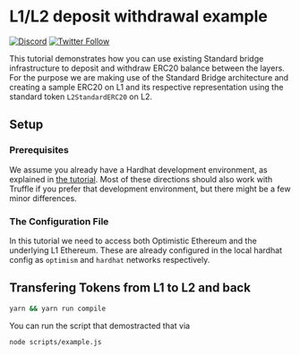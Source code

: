 # L1/L2 deposit withdrawal example

[![Discord](https://img.shields.io/discord/667044843901681675.svg?color=768AD4&label=discord&logo=https%3A%2F%2Fdiscordapp.com%2Fassets%2F8c9701b98ad4372b58f13fd9f65f966e.svg)](https://discord.com/channels/667044843901681675)
[![Twitter Follow](https://img.shields.io/twitter/follow/optimismPBC.svg?label=optimismPBC&style=social)](https://twitter.com/optimismPBC)

This tutorial demonstrates how you can use existing Standard bridge infrastructure to deposit and withdraw ERC20 balance between the layers. For the purpose we are making use of the Standard Bridge architecture and creating a sample ERC20 on L1 and its respective representation using the standard token `L2StandardERC20` on L2.

## Setup

### Prerequisites

We assume you already have a Hardhat development environment, as explained in
[the tutorial](https://github.com/ethereum-optimism/optimism-tutorial/tree/main/hardhat). Most of
these directions should also work with Truffle if you prefer that development environment, but there
might be a few minor differences.

### The Configuration File

In this tutorial we need to access both Optimistic Ethereum and the underlying L1 Ethereum. These are already configured in the local hardhat config as `optimism` and `hardhat` networks respectively.

## Transfering Tokens from L1 to L2 and back

```sh
yarn && yarn run compile
```

You can run the script that demostracted that via

```sh
node scripts/example.js
```
